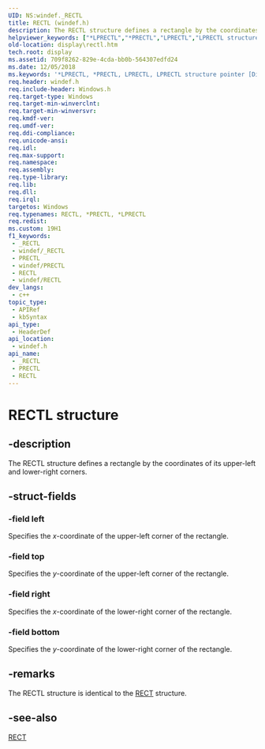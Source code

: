 ```yaml
---
UID: NS:windef._RECTL
title: RECTL (windef.h)
description: The RECTL structure defines a rectangle by the coordinates of its upper-left and lower-right corners.
helpviewer_keywords: ["*LPRECTL","*PRECTL","LPRECTL","LPRECTL structure pointer [Display Devices]","PRECTL","PRECTL structure pointer [Display Devices]","RECTL","RECTL structure [Display Devices]","display.rectl","grstrcts_9ae84b3b-7f9e-4296-a6da-4565cd170470.xml","windef/LPRECTL","windef/PRECTL","windef/RECTL"]
old-location: display\rectl.htm
tech.root: display
ms.assetid: 709f8262-829e-4cda-bb0b-564307edfd24
ms.date: 12/05/2018
ms.keywords: '*LPRECTL, *PRECTL, LPRECTL, LPRECTL structure pointer [Display Devices], PRECTL, PRECTL structure pointer [Display Devices], RECTL, RECTL structure [Display Devices], display.rectl, grstrcts_9ae84b3b-7f9e-4296-a6da-4565cd170470.xml, windef/LPRECTL, windef/PRECTL, windef/RECTL'
req.header: windef.h
req.include-header: Windows.h
req.target-type: Windows
req.target-min-winverclnt: 
req.target-min-winversvr: 
req.kmdf-ver: 
req.umdf-ver: 
req.ddi-compliance: 
req.unicode-ansi: 
req.idl: 
req.max-support: 
req.namespace: 
req.assembly: 
req.type-library: 
req.lib: 
req.dll: 
req.irql: 
targetos: Windows
req.typenames: RECTL, *PRECTL, *LPRECTL
req.redist: 
ms.custom: 19H1
f1_keywords:
 - _RECTL
 - windef/_RECTL
 - PRECTL
 - windef/PRECTL
 - RECTL
 - windef/RECTL
dev_langs:
 - c++
topic_type:
 - APIRef
 - kbSyntax
api_type:
 - HeaderDef
api_location:
 - windef.h
api_name:
 - _RECTL
 - PRECTL
 - RECTL
---
```


# RECTL structure


## -description

The RECTL structure defines a rectangle by the coordinates of its upper-left and lower-right corners.

## -struct-fields

### -field left

Specifies the <i>x</i>-coordinate of the upper-left corner of the rectangle.

### -field top

Specifies the <i>y</i>-coordinate of the upper-left corner of the rectangle.

### -field right

Specifies the <i>x</i>-coordinate of the lower-right corner of the rectangle.

### -field bottom

Specifies the <i>y</i>-coordinate of the lower-right corner of the rectangle.

## -remarks

The RECTL structure is identical to the <a href="/windows/desktop/api/windef/ns-windef-rect">RECT</a> structure.

## -see-also

<a href="/windows/desktop/api/windef/ns-windef-rect">RECT</a>

